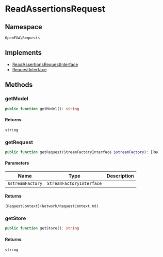 # ReadAssertionsRequest


## Namespace
`OpenFGA\Requests`

## Implements
* [ReadAssertionsRequestInterface](Requests/ReadAssertionsRequestInterface.md)
* [RequestInterface](Requests/RequestInterface.md)

## Methods
### getModel


```php
public function getModel(): string
```



#### Returns
`string` 

### getRequest


```php
public function getRequest(StreamFactoryInterface $streamFactory): [RequestContext](Network/RequestContext.md)
```


#### Parameters
| Name | Type | Description |
|------|------|-------------|
| `$streamFactory` | `StreamFactoryInterface` |  |

#### Returns
`[RequestContext](Network/RequestContext.md)` 

### getStore


```php
public function getStore(): string
```



#### Returns
`string` 

